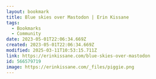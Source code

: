 ```yaml
---
layout: bookmark
title: Blue skies over Mastodon | Erin Kissane
tags:
  - Bookmarks
  - Community
date: 2023-05-01T22:06:34.669Z
created: 2023-05-01T22:06:34.669Z
modified: 2025-03-11T10:53:15.711Z
link: https://erinkissane.com/blue-skies-over-mastodon
id: 566579719
image: https://erinkissane.com/_files/piggie.png
---
```


